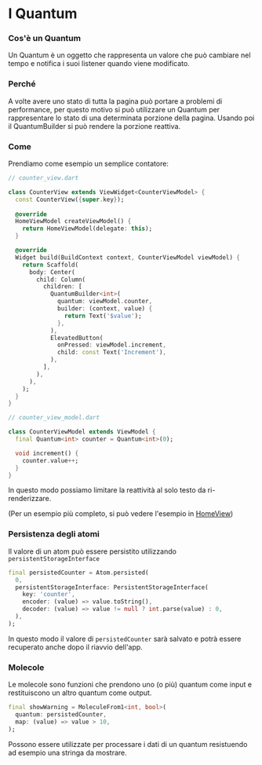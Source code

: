 # I Quantum

### Cos'è un Quantum

Un Quantum è un oggetto che rappresenta un valore che può cambiare nel tempo e notifica i suoi listener quando viene modificato.

### Perché

A volte avere uno stato di tutta la pagina può portare a problemi di performance, per questo motivo si può utilizzare un Quantum per rappresentare lo stato di una determinata porzione della pagina. Usando poi il QuantumBuilder si può rendere la porzione reattiva.

### Come

Prendiamo come esempio un semplice contatore:

```dart
// counter_view.dart

class CounterView extends ViewWidget<CounterViewModel> {
  const CounterView({super.key});
  
  @override
  HomeViewModel createViewModel() {
    return HomeViewModel(delegate: this);
  }

  @override
  Widget build(BuildContext context, CounterViewModel viewModel) {
    return Scaffold(
      body: Center(
        child: Column(
          children: [
            QuantumBuilder<int>(
              quantum: viewModel.counter,
              builder: (context, value) {
                return Text('$value');
              },
            ),
            ElevatedButton(
              onPressed: viewModel.increment,
              child: const Text('Increment'),
            ),
          ],
        ),
      ),
    );
  }
}
```

```dart
// counter_view_model.dart

class CounterViewModel extends ViewModel {
  final Quantum<int> counter = Quantum<int>(0);

  void increment() {
    counter.value++;
  }
}
```

In questo modo possiamo limitare la reattività al solo testo da ri-renderizzare.

(Per un esempio più completo, si può vedere l'esempio in [HomeView](https://github.com/jelly-dart/jelly_2vm/blob/main/example/home/home_view.dart))

### Persistenza degli atomi

Il valore di un atom può essere persistito utilizzando `persistentStorageInterface`

```dart
final persistedCounter = Atom.persisted(
  0,
  persistentStorageInterface: PersistentStorageInterface(
    key: 'counter',
    encoder: (value) => value.toString(),
    decoder: (value) => value != null ? int.parse(value) : 0,
  ),
);
```
In questo modo il valore di `persistedCounter` sarà salvato e potrà essere recuperato anche dopo il riavvio dell'app.

### Molecole

Le molecole sono funzioni che prendono uno (o più) quantum come input e restituiscono un altro quantum come output.

```dart
final showWarning = MoleculeFrom1<int, bool>(
  quantum: persistedCounter,
  map: (value) => value > 10,
);
```

Possono essere utilizzate per processare i dati di un quantum resistuendo ad esempio una stringa da mostrare.